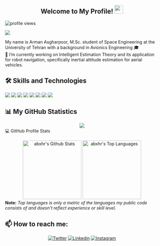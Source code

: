 <h2 align="center">
    Welcome to My Profile! 
    <img src="https://media.giphy.com/media/hvRJCLFzcasrR4ia7z/giphy.gif" width="28">
</h2>

<!-- <img src="https://gpvc.arturio.dev/Armanasq" alt="profile views">-->
<img src="https://komarev.com/ghpvc/?username=armanasq&color=dc143c" alt="profile views">

![](https://hit.yhype.me/github/profile?user_id=60850934)

My name is Arman Asgharpoor, M.Sc. student of Space Engineering at the University of Tehran with a background in Avionics Engineering 🎓
<br>
🔭 I’m currently working on Intelligent Estimation Theory and its application for robot navigation, specifically inertial attitude estimation for aerial vehicles.

## 🛠️ Skills and Technologies

![](https://img.shields.io/badge/Python-informational?style=flat-square&logo=Python&logoColor=white&color=3776AB)
![](https://img.shields.io/badge/GitHub-informational?style=flat-sqaure&logo=GitHub&logoColor=white&color=181717)
![](https://img.shields.io/badge/GitHub%20Pages-%23327FC7.svg?logo=github&logoColor=white)
![](https://img.shields.io/badge/Arduino-informational?style=flat-square&logo=arduino&logoColor=white&color=00979D)
![](https://img.shields.io/badge/Scikit_Learn-F7931E?style=flat-square&logo=scikit-learn&logoColor=white&color=F7931E)
![](https://img.shields.io/badge/Pandas-informational?style=flat-square&logo=pandas&logoColor=white&color=150458)
![](https://img.shields.io/badge/Numpy-informational?style=flat-square&logo=Numpy&logoColor=white&color=013243)
![](https://img.shields.io/badge/Jupyter-informational?style=flat-square&logo=Jupyter&logoColor=white&color=F37626)


## 📊 My GitHub Statistics

<div align="center">
  <img src="https://github-readme-streak-stats.herokuapp.com?user=Armanasq&theme=nightowl&hide_border=true""/>
</div>

  <summary>💻 GitHub Profile Stats</summary>
  <div align="center">
    <br/>
        <a href="https://github.com/anuraghazra/github-readme-stats"><img alt="abxhr's Github Stats" src="https://github-readme-stats.vercel.app/api?username=Armanasq&count_private=true&theme=cobalt&hide_border=true" height="192px"/></a>
    <a href="https://github.com/anuraghazra/github-readme-stats"><img alt="abxhr's Top Languages" src="https://github-readme-stats.vercel.app/api/top-langs/?username=Armanasq&langs_count=8&layout=compact&theme=cobalt&hide_border=true" height="192px"/></a>
    <br/>
  </div>
  <b>Note:</b> <em>Top languages is only a metric of the languages my public code consists of and doesn't reflect experience or skill level.</em>



## 📫 How to reach me:

<p align="center">
    <a href="https://twitter.com/Armannearu"><img alt="Twitter" title="Twitter" src="https://img.shields.io/badge/-Twitter-1DA1F2?style=for-the-badge&logo=twitter&logoColor=white"/></a>
    <a href="https://www.linkedin.com/in/asgharpoor/"><img alt="Linkedin" title="LinkedIn" src="https://img.shields.io/badge/-Linkedin-0A66C2?style=for-the-badge&logo=linkedin&logoColor=white"/></a>
    <a href="https://www.instagram.com/arman_asq/"><img alt="Instagram" title="Instagram" src="https://img.shields.io/badge/-Instagram-E4405F?style=for-the-badge&logo=instagram&logoColor=white"/></a>
    
</p>
